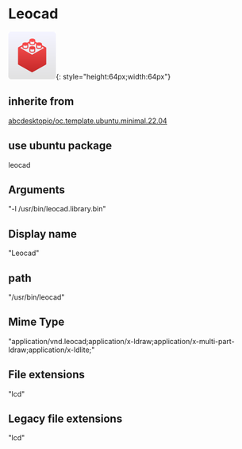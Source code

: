 # Leocad
![leocad.svg](/applications/icons/leocad.svg){: style="height:64px;width:64px"}
## inherite from
[abcdesktopio/oc.template.ubuntu.minimal.22.04](abcdesktopio/oc.template.ubuntu.minimal.22.04.md)
## use ubuntu package
leocad
## Arguments
"-l /usr/bin/leocad.library.bin"
## Display name
"Leocad"
## path
"/usr/bin/leocad"
## Mime Type
"application/vnd.leocad;application/x-ldraw;application/x-multi-part-ldraw;application/x-ldlite;"
## File extensions
"lcd"
## Legacy file extensions
"lcd"
